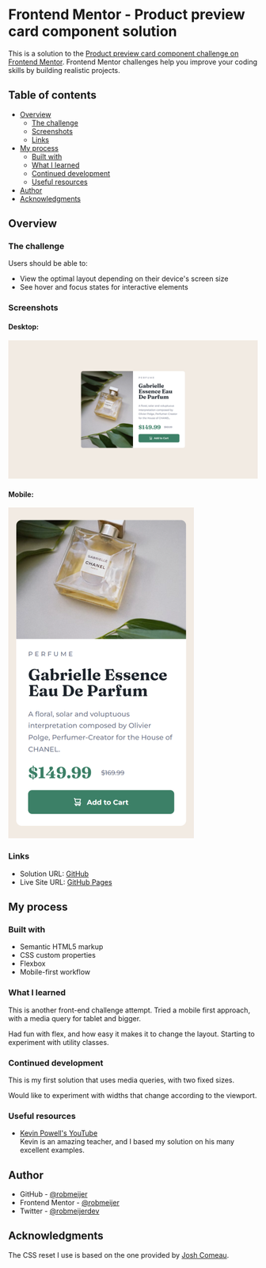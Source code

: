 # Frontend Mentor - Product preview card component solution

This is a solution to the [Product preview card component challenge on Frontend Mentor](https://www.frontendmentor.io/challenges/product-preview-card-component-GO7UmttRfa). Frontend Mentor challenges help you improve your coding skills by building realistic projects. 

## Table of contents

- [Overview](#overview)
  - [The challenge](#the-challenge)
  - [Screenshots](#screenshots)
  - [Links](#links)
- [My process](#my-process)
  - [Built with](#built-with)
  - [What I learned](#what-i-learned)
  - [Continued development](#continued-development)
  - [Useful resources](#useful-resources)
- [Author](#author)
- [Acknowledgments](#acknowledgments)

## Overview

### The challenge

Users should be able to:

- View the optimal layout depending on their device's screen size
- See hover and focus states for interactive elements

### Screenshots

#### Desktop:
![Desktop Screenshot](https://raw.githubusercontent.com/robmeijer/fem-product-preview-card-component/main/screenshot-desktop.png "Desktop Screenshot")
#### Mobile:
![Mobile Screenshot](https://raw.githubusercontent.com/robmeijer/fem-product-preview-card-component/main/screenshot-mobile.png "Mobile Screenshot")

### Links

- Solution URL: [GitHub](https://github.com/robmeijer/fem-product-preview-card-component)
- Live Site URL: [GitHub Pages](https://robmeijer.github.io/fem-product-preview-card-component)

## My process

### Built with

- Semantic HTML5 markup
- CSS custom properties
- Flexbox
- Mobile-first workflow

### What I learned

This is another front-end challenge attempt. Tried a mobile first approach, with a media query for tablet and bigger.

Had fun with flex, and how easy it makes it to change the layout. Starting to experiment with utility classes.

### Continued development

This is my first solution that uses media queries, with two fixed sizes.

Would like to experiment with widths that change according to the viewport. 

### Useful resources

- [Kevin Powell's YouTube](https://www.youtube.com/kepowob)\
  Kevin is an amazing teacher, and I based my solution on his many excellent examples.

## Author

- GitHub - [@robmeijer](https://github.com/robmeijer)
- Frontend Mentor - [@robmeijer](https://www.frontendmentor.io/profile/robmeijer)
- Twitter - [@robmeijerdev](https://twitter.com/robmeijerdev)

## Acknowledgments

The CSS reset I use is based on the one provided by [Josh Comeau](https://www.joshwcomeau.com/css/custom-css-reset/).

